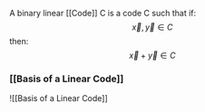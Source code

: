A binary linear [[Code]] C is a code C such that if:
$$ \vec x, \vec y\in C $$
then:
$$ \vec x+\vec y\in C $$
### [[Basis of a Linear Code]]
![[Basis of a Linear Code]]
